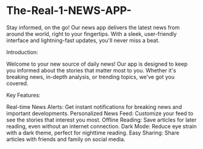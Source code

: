 # The-Real-1-NEWS-APP-

Stay informed, on the go! Our news app delivers the latest news from around the world, right to your fingertips. With a sleek, user-friendly interface and lightning-fast updates, you'll never miss a beat.

Introduction:

Welcome to your new source of daily news! Our app is designed to keep you informed about the stories that matter most to you. Whether it's breaking news, in-depth analysis, or trending topics, we've got you covered.

Key Features:

Real-time News Alerts: Get instant notifications for breaking news and important developments.
Personalized News Feed: Customize your feed to see the stories that interest you most.
Offline Reading: Save articles for later reading, even without an internet connection.
Dark Mode: Reduce eye strain with a dark theme, perfect for nighttime reading.
Easy Sharing: Share articles with friends and family on social media.
